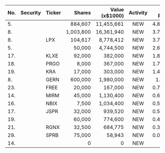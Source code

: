 No. | Security | Ticker | Shares | Value (x$1000) | Activity | % Port
|--- | --- | --- | ---:| ---:|:---:| ---:|
 5.|||884,607|11,455,661|NEW|4.85%|rel="bookmark"></a>
8.|||1,003,800|16,361,940|NEW|3.79%|rel="bookmark"></a>
8.||LPX</a>|104,617|8,778,412|NEW|3.71%|<a href=rel="bookmark"></a>
5.|||50,000|4,744,500|NEW|2.65%|rel="bookmark"></a>
17.||KLXE</a>|92,000|382,000|NEW|1.81%|<a href=rel="bookmark"></a>
18.||PRGO</a>|8,000|367,000|NEW|1.74%|<a href=rel="bookmark"></a>
19.||KRA</a>|17,000|303,000|NEW|1.44%|<a href=rel="bookmark"></a>
8.||GERN</a>|600,000|1,980,000|NEW|1.1%|<a href=rel="bookmark"></a>
23.||FREE</a>|20,000|167,000|NEW|0.79%|<a href=rel="bookmark"></a>
14.||MIRM</a>|45,000|1,130,400|NEW|0.63%|<a href=rel="bookmark"></a>
16.||NBIX</a>|7,500|1,034,400|NEW|0.57%|<a href=rel="bookmark"></a>
17.||JSPR</a>|32,000|939,520|NEW|0.52%|<a href=rel="bookmark"></a>
19.|||60,000|774,600|NEW|0.43%|rel="bookmark"></a>
21.||RGNX</a>|32,500|684,775|NEW|0.38%|<a href=rel="bookmark"></a>
29.||SPRB</a>|75,000|58,943|NEW|0.03%|<a href=rel="bookmark"></a>
14.|||0|0|NEW|0%|rel="bookmark"></a>
